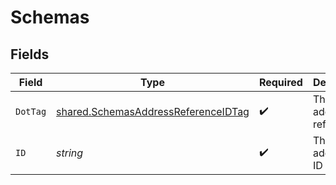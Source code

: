# Schemas


## Fields

| Field                                                                                             | Type                                                                                              | Required                                                                                          | Description                                                                                       | Example                                                                                           |
| ------------------------------------------------------------------------------------------------- | ------------------------------------------------------------------------------------------------- | ------------------------------------------------------------------------------------------------- | ------------------------------------------------------------------------------------------------- | ------------------------------------------------------------------------------------------------- |
| `DotTag`                                                                                          | [shared.SchemasAddressReferenceIDTag](../../../pkg/models/shared/schemasaddressreferenceidtag.md) | :heavy_check_mark:                                                                                | The type of address reference                                                                     | id                                                                                                |
| `ID`                                                                                              | *string*                                                                                          | :heavy_check_mark:                                                                                | The address's ID                                                                                  | D4g3h5tBuVYK9                                                                                     |
